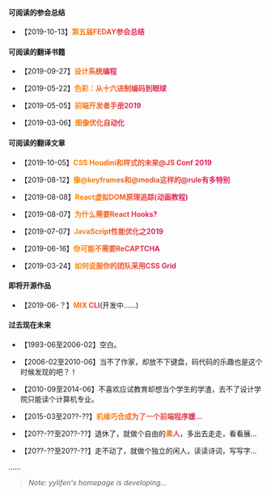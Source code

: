<!--
 * @Description: 
 * @Author: freedom(lifen@yy.com)
 * @Date: 2019-06-27 14:06:47
 * @LastEditors: freedom(lifen@yy.com)
 * @LastEditTime: 2019-08-13 22:05:21
 -->
<style>a{font-weight:bold;color: transparent; background: linear-gradient(to right,#ff8a00,#da1b60);-webkit-background-clip: text;}a:hover{color: #000; border-bottom: 1px solid #da1b60!important;}body .markdown-body h1{border:0;}</style>
<style>#bg { position: absolute; left: 0; top: 0;z-index:1;}</style>

#### 可阅读的参会总结

+ 【2019-10-13】[第五届FEDAY参会总结](https://yylifen.github.io/FEConference/feday5/ch.html)

#### 可阅读的翻译书籍

+ 【2019-09-27】[设计系统编程](https://yylifen.github.io/programming-design-systems/)

+ 【2019-05-22】[色彩：从十六进制编码到眼球](https://yylifen.github.io/color-from-hexcodes-to-eyeballs/)

+ 【2019-05-05】[前端开发者手册2019](https://yylifen.github.io/front-end-handbook-2019/)

+ 【2019-03-06】[图像优化自动化](https://yylifen.github.io/images.guide/)

#### 可阅读的翻译文章

+ 【2019-10-05】[CSS Houdini和样式的未来@JS Conf 2019](https://yylifen.github.io/2019.jsconf/speakers/UnaKravets.html)

+ 【2019-08-12】[像@keyframes和@media这样的@rule有多特别](https://yylifen.github.io/sundries-trans/css/how-much-specificity-do-rules-have-like-keyframes-and-media/ch.html)

+ 【2019-08-08】[React虚拟DOM原理追踪(动画教程)](https://yylifen.github.io/sundries-trans/js/react-virtual-dom-postmortem/ch.html)

+ 【2019-08-07】[为什么需要React Hooks?](https://yylifen.github.io/sundries-trans/js/why-react-hooks/ch.html)

+ 【2019-07-07】[JavaScript性能优化之2019](https://yylifen.github.io/sundries-trans/js/cost-of-javascript-2019/ch.html)

+ 【2019-06-16】[你可能不需要ReCAPTCHA](https://yylifen.github.io/sundries-trans/other/you-probably-dont-need-recaptcha/ch.html)

+ 【2019-03-24】[如何说服你的团队采用CSS Grid](https://yylifen.github.io/sundries-trans/css/how-to-convince-your-team-to-adopt-grid/ch.html)

#### 即将开源作品

+ 【2019-06-？】[MIX CLI](https://yylifen.github.io/mix-cli/)(开发中……)


#### 过去现在未来

+ 【1993-06至2006-02】空白。

+ 【2006-02至2010-06】当不了作家，却放不下键盘，码代码的乐趣也是这个时候发现的吧？！

+ 【2010-09至2014-06】不喜欢应试教育却想当个学生的学渣，去不了设计学院只能读个计算机专业。

+ 【2015-03至20??-??】[机缘巧合成为了一个前端程序媛...](./bio/about-me.md)

+ 【20??-??至20??-??】退休了，就做个自由的[素人](https://zh.wiktionary.org/zh-hans/%E7%B4%A0%E4%BA%BA)，多出去走走，看看展...

+ 【20??-??至20??-??】走不动了，就做个独立的闲人，读读诗词，写写字...

……


> *Note: yylifen's homepage is developing...*


